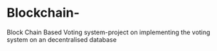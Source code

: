 # Blockchain-
Block Chain Based Voting system-project on implementing the voting system on an decentralised database 
